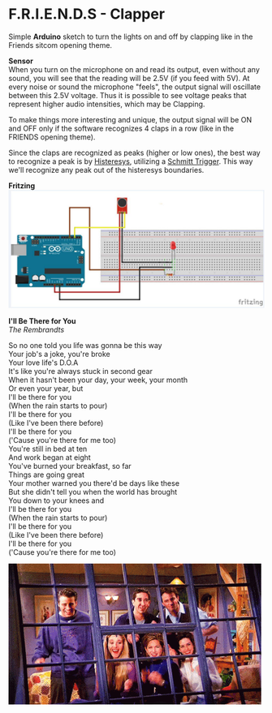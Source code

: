 
# F.R.I.E.N.D.S - Clapper
Simple **Arduino** sketch to turn the lights on and off by clapping like in the Friends sitcom opening theme.

**Sensor**  
When you turn on the microphone on and read its output, even without any sound, you will see that the reading will be 2.5V (if you feed with 5V). At every noise or sound the microphone "feels", the output signal will oscillate between this 2.5V voltage. Thus it is possible to see voltage peaks that represent higher audio intensities, which may be Clapping.   

To make things more interesting and unique, the output signal will be ON and OFF only if the software recognizes 4 claps in a row (like in the FRIENDS opening theme).  

Since the claps are recognized as peaks (higher or low ones), the best way to recognize a peak is by [Histeresys](https://en.wikipedia.org/wiki/Hysteresis "Histeresys"), utilizing a [Schmitt Trigger](https://howtomechatronics.com/how-it-works/electrical-engineering/schmitt-trigger/). This way we'll recognize any peak out of the histeresys boundaries.   

**Fritzing**  
![](sound-detection-fritzing.jpg)  

**I'll Be There for You**  
*The Rembrandts*  

So no one told you life was gonna be this way  
Your job's a joke, you're broke  
Your love life's D.O.A  
It's like you're always stuck in second gear  
When it hasn't been your day, your week, your month  
Or even your year, but  
I'll be there for you  
(When the rain starts to pour)  
I'll be there for you  
(Like I've been there before)  
I'll be there for you  
('Cause you're there for me too)  
You're still in bed at ten  
And work began at eight  
You've burned your breakfast, so far   
Things are going great  
Your mother warned you there'd be days like these  
But she didn't tell you when the world has brought  
You down to your knees and  
I'll be there for you  
(When the rain starts to pour)  
I'll be there for you  
(Like I've been there before)  
I'll be there for you  
('Cause you're there for me too)  

![](friends.gif)

